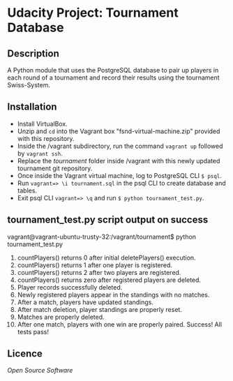 # Udacity Project: Tournament Database

## Description

A Python module that uses the PostgreSQL database to pair up players in each round of a tournament
and record their results using the tournament Swiss-System.

## Installation

  * Install VirtualBox.
  * Unzip and `cd` into the Vagrant box "fsnd-virtual-machine.zip" provided with this repository.
  * Inside the /vagrant subdirectory, run the command `vagrant up` followed by `vagrant ssh`.
  * Replace the _tournament_ folder inside /vagrant with this newly updated tournament git repository.
  * Once inside the Vagrant virtual machine, log to PostgreSQL CLI `$ psql`.
  * Run `vagrant=> \i tournament.sql` in the psql CLI to create database and tables.
  * Exit psql CLI `vagrant=> \q` and run `$ python tournament_test.py`.

## tournament_test.py script output on success

vagrant@vagrant-ubuntu-trusty-32:/vagrant/tournament$ python tournament_test.py 
1. countPlayers() returns 0 after initial deletePlayers() execution.
2. countPlayers() returns 1 after one player is registered.
3. countPlayers() returns 2 after two players are registered.
4. countPlayers() returns zero after registered players are deleted.
5. Player records successfully deleted.
6. Newly registered players appear in the standings with no matches.
7. After a match, players have updated standings.
8. After match deletion, player standings are properly reset.
9. Matches are properly deleted.
10. After one match, players with one win are properly paired.
Success!  All tests pass!
 
## Licence

_Open Source Software_
